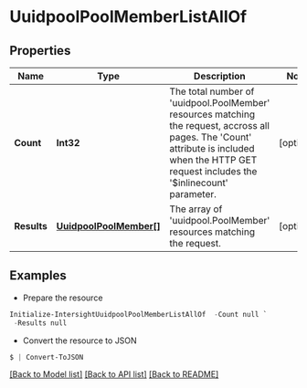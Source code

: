 # UuidpoolPoolMemberListAllOf
## Properties

Name | Type | Description | Notes
------------ | ------------- | ------------- | -------------
**Count** | **Int32** | The total number of &#39;uuidpool.PoolMember&#39; resources matching the request, accross all pages. The &#39;Count&#39; attribute is included when the HTTP GET request includes the &#39;$inlinecount&#39; parameter. | [optional] 
**Results** | [**UuidpoolPoolMember[]**](UuidpoolPoolMember.md) | The array of &#39;uuidpool.PoolMember&#39; resources matching the request. | [optional] 

## Examples

- Prepare the resource
```powershell
Initialize-IntersightUuidpoolPoolMemberListAllOf  -Count null `
 -Results null
```

- Convert the resource to JSON
```powershell
$ | Convert-ToJSON
```

[[Back to Model list]](../README.md#documentation-for-models) [[Back to API list]](../README.md#documentation-for-api-endpoints) [[Back to README]](../README.md)

